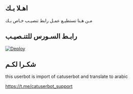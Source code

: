## اهـلا بـك
مـن هـنا تستطيـع عمـل رابط تنصيـب خـاص بـك

## رابـط السـورس للتنـصيـب

[![Deploy](https://www.herokucdn.com/deploy/button.svg)](https://heroku.com/deploy?template=https://github.com/k39a/jmthon)

## شكـرا لكـم 


this userbot is import of catuserbot and translate to arabic

https://t.me/catuserbot_support
